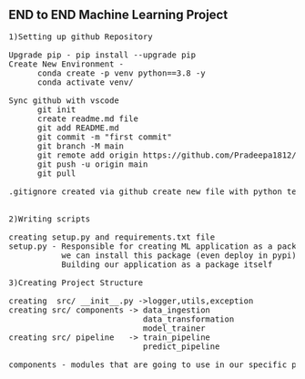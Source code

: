 ##  END to END Machine Learning Project
<pre>
1)Setting up github Repository

Upgrade pip - pip install --upgrade pip
Create New Environment - 
      conda create -p venv python==3.8 -y 
      conda activate venv/
      
Sync github with vscode
      git init
      create readme.md file
      git add README.md
      git commit -m "first commit"
      git branch -M main
      git remote add origin https://github.com/Pradeepa1812/Machine-Learning-Project.git
      git push -u origin main
      git pull

.gitignore created via github create new file with python template 


2)Writing scripts

creating setup.py and requirements.txt file
setup.py - Responsible for creating ML application as a package
           we can install this package (even deploy in pypi) in our projects and can able to use
           Building our application as a package itself

3)Creating Project Structure

creating  src/ __init__.py ->logger,utils,exception
creating src/ components -> data_ingestion 
                            data_transformation
                            model_trainer
creating src/ pipeline   -> train_pipeline
                            predict_pipeline

components - modules that are going to use in our specific project   